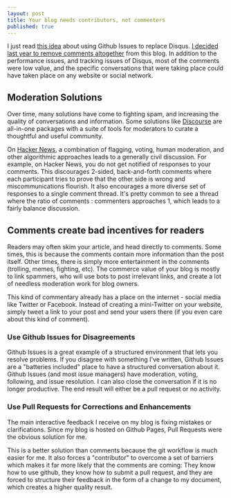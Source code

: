 ```yaml
---
layout: post
title: Your blog needs contributors, not commenters
published: true
---
```

I just read [this idea](http://donw.io/post/github-comments/) about using Github Issues to replace Disqus.  [I decided last year to remove comments altogether](http://douglastarr.com/no-comment) from this blog.   In addition to the performance issues, and tracking issues of Disqus, most of the comments were low value, and the specific conversations that were taking place could have taken place on any website or social network.

## Moderation Solutions
Over time, many solutions have come to fighting spam, and increasing the quality of conversations and information.  Some solutions like [Discourse](https://www.discourse.org) are all-in-one packages with a suite of tools for moderators to curate a thoughtful and useful community.  

On [Hacker News](https://news.ycombinator.com), a combination of flagging, voting, human moderation, and other algorithmic approaches leads to a generally civil discussion.  For example, on Hacker News, you do not get notified of responses to your comments.  This discourages 2-sided, back-and-forth comments where each participant tries to prove that the other side is wrong and miscommunications flourish.  It also encourages a more diverse set of responses to a single comment thread.  It's pretty common to see a thread where the ratio of comments : commenters approaches 1, which leads to a fairly balance discussion.

## Comments create bad incentives for readers
Readers may often skim your article, and head directly to comments.  Some times, this is because the comments contain more information than the post itself.  Other times, there is simply more entertainment in the comments (trolling, memes, fighting, etc).  The commerce value of your blog is mostly to link spammers, who will use bots to post irrelevant links, and create a lot of needless moderation work for blog owners.

This kind of commentary already has a place on the internet - social media like Twitter or Facebook.  Instead of creating a mini-Twitter on your website, simply tweet a link to your post and send your users there (if you even care about this kind of comment).  

### Use Github Issues for Disagreements
Github Issues is a great example of a structured environment that lets you resolve problems.  If you disagree with something I've written, Github Issues are a "batteries included" place to have a structured conversation about it.  Github Issues (and most issue managers) have moderation, voting, following, and issue resolution.  I can also close the conversation if it is no longer productive.   The end result will either be a pull request or no activity.

### Use Pull Requests for Corrections and Enhancements
The main interactive feedback I receive on my blog is fixing mistakes or clarifications.  Since my blog is hosted on Github Pages, Pull Requests were the obvious solution for me.  

This is a better solution than comments because the git workflow is much easier for me.  It also forces a "contributor" to overcome a set of barriers which makes it far more likely that the comments are coming:  They know how to use github, they know how to submit a pull request, and they are forced to structure their feedback in the form of a change to my document, which creates a higher quality result.